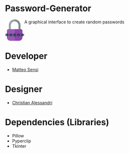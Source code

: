 # Password-Generator
 A graphical interface to create random passwords
 <img align="left" alt="Password Generator" width="64px" src="https://github.com/Omnia-Beyond/Password-Generator/blob/main/images/logos/logo.png?raw=true"/>
 
 <br/>
 <br/>
 
# Developer
- [Matteo Sensi][matteosensi]
 
# Designer
- [Christian Alessandri][christianalessandri]

# Dependencies (Libraries)
- Pillow
- Pyperclip
- Tkinter

[matteosensi]: https://github.com/LolloProgrammer
[christianalessandri]: https://github.com/ChristianAlessandri
